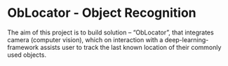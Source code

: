 # ObLocator - Object Recognition 
The aim of this project is to build solution – “ObLocator”, that integrates camera (computer vision), which on interaction with a deep-learning-framework assists user to track the last known location of their commonly used objects. 
